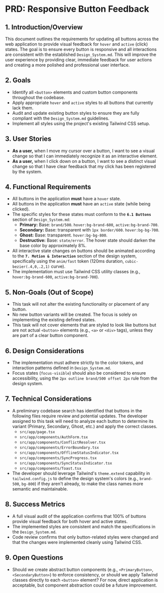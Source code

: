 
# PRD: Responsive Button Feedback

## 1. Introduction/Overview

This document outlines the requirements for updating all buttons across the web application to provide visual feedback for `hover` and `active` (click) states. The goal is to ensure every button is responsive and all interactions are consistent with the established `Design_System.md`. This will improve the user experience by providing clear, immediate feedback for user actions and creating a more polished and professional user interface.

## 2. Goals

*   Identify all `<button>` elements and custom button components throughout the codebase.
*   Apply appropriate `hover` and `active` styles to all buttons that currently lack them.
*   Audit and update existing button styles to ensure they are fully compliant with the `Design_System.md` guidelines.
*   Implement all styles using the project's existing Tailwind CSS setup.

## 3. User Stories

*   **As a user,** when I move my cursor over a button, I want to see a visual change so that I can immediately recognize it as an interactive element.
*   **As a user,** when I click down on a button, I want to see a distinct visual change so that I have clear feedback that my click has been registered by the system.

## 4. Functional Requirements

*   All buttons in the application **must** have a `hover` state.
*   All buttons in the application **must** have an `active` state (while being clicked).
*   The specific styles for these states must conform to the **`6.1 Buttons`** section of `Design_System.md`:
    *   **Primary:** Base: `brand/500`. `hover:bg-brand-600`, `active:bg-brand-700`.
    *   **Secondary:** Base: transparent with `1px border/600`. `hover:bg-bg-700`.
    *   **Ghost:** Base: transparent. `hover:bg-bg-800`.
    *   **Destructive:** Base: `state/error`. The hover state should darken the base color by approximately 8%.
*   All interactive state changes on buttons should be animated according to the **`7. Motion & Interaction`** section of the design system, specifically using the `anim/fast` token (120ms duration, `cubic-bezier(.4,0,.2,1)` curve).
*   The implementation must use Tailwind CSS utility classes (e.g., `hover:bg-brand-600`, `active:bg-brand-700`).

## 5. Non-Goals (Out of Scope)

*   This task will not alter the existing functionality or placement of any button.
*   No new button variants will be created. The focus is solely on implementing the existing defined states.
*   This task will not cover elements that are styled to look like buttons but are not actual `<button>` elements (e.g., `<a>` or `<div>` tags), unless they are part of a clear button component.

## 6. Design Considerations

*   The implementation must adhere strictly to the color tokens, and interaction patterns defined in `Design_System.md`.
*   Focus states (`focus-visible`) should also be considered to ensure accessibility, using the `2px outline brand/500 offset 2px` rule from the design system.

## 7. Technical Considerations

*   A preliminary codebase search has identified that buttons in the following files require review and potential updates. The developer assigned to this task will need to analyze each button to determine its variant (Primary, Secondary, Ghost, etc.) and apply the correct classes.
    *   `src/app/page.tsx`
    *   `src/app/components/AuthForm.tsx`
    *   `src/app/components/ConflictResolver.tsx`
    *   `src/app/components/ErrorBoundary.tsx`
    *   `src/app/components/OfflineStatusIndicator.tsx`
    *   `src/app/components/SyncProgress.tsx`
    *   `src/app/components/SyncStatusIndicator.tsx`
    *   `src/app/components/Toast.tsx`
*   The developer should leverage Tailwind's `theme.extend` capability in `tailwind.config.js` to define the design system's colors (e.g., `brand-500`, `bg-800`) if they aren't already, to make the class names more semantic and maintainable.

## 8. Success Metrics

*   A full visual audit of the application confirms that 100% of buttons provide visual feedback for both hover and active states.
*   The implemented styles are consistent and match the specifications in the `Design_System.md`.
*   Code review confirms that only button-related styles were changed and that the changes were implemented cleanly using Tailwind CSS.

## 9. Open Questions

*   Should we create abstract button components (e.g., `<PrimaryButton>`, `<SecondaryButton>`) to enforce consistency, or should we apply Tailwind classes directly to each `<button>` element? For now, direct application is acceptable, but component abstraction could be a future improvement. 